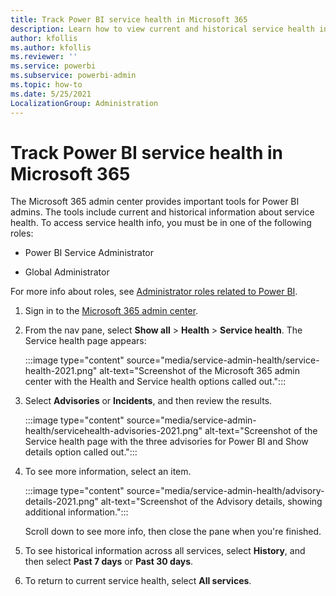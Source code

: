 ```yaml
---
title: Track Power BI service health in Microsoft 365
description: Learn how to view current and historical service health in the Microsoft 365 admin center.
author: kfollis
ms.author: kfollis
ms.reviewer: ''
ms.service: powerbi
ms.subservice: powerbi-admin
ms.topic: how-to
ms.date: 5/25/2021
LocalizationGroup: Administration
---
```


# Track Power BI service health in Microsoft 365

The Microsoft 365 admin center provides important tools for Power BI admins. The tools include current and historical information about service health. To access service health info, you must be in one of the following roles:

* Power BI Service Administrator

* Global Administrator

For more info about roles, see [Administrator roles related to Power BI](service-admin-administering-power-bi-in-your-organization.md#administrator-roles-related-to-power-bi).

1. Sign in to the [Microsoft 365 admin center](https://portal.office.com/adminportal).

1. From the nav pane, select **Show all** > **Health** > **Service health**. The Service health page appears:

    :::image type="content" source="media/service-admin-health/service-health-2021.png" alt-text="Screenshot of the Microsoft 365 admin center with the Health and Service health options called out.":::

1. Select **Advisories** or **Incidents**, and then review the results.

    :::image type="content" source="media/service-admin-health/servicehealth-advisories-2021.png" alt-text="Screenshot of the Service health page with the three advisories for Power BI and Show details option called out.":::

1. To see more information, select an item.

    :::image type="content" source="media/service-admin-health/advisory-details-2021.png" alt-text="Screenshot of the Advisory details, showing additional information.":::

    Scroll down to see more info, then close the pane when you're finished.

1. To see historical information across all services, select  **History**, and then select **Past 7 days** or **Past 30 days**.

1. To return to current service health, select **All services**.
